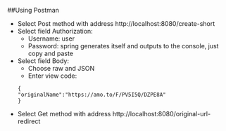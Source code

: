 ##Using Postman
- Select Post method with address http://localhost:8080/create-short
- Select field Authorization:
  - Username: user 
  - Password: spring generates itself and outputs to the console, just copy and paste
- Select field Body:
    - Choose raw and JSON
    - Enter view code:
    ````
   {
    "originalName":"https://amo.to/F/PV5I5Q/DZPE8A"
    }
- Select Get method with address http://localhost:8080/original-url-redirect

